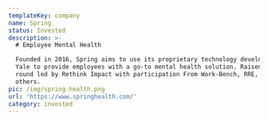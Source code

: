 ```yaml
---
templateKey: company
name: Spring
status: Invested
description: >-
  # Employee Mental Health

  Founded in 2016, Spring aims to use its proprietary technology developed at
  Yale to provide employees with a go-to mental health solution. Raised $6M seed
  round led by Rethink Impact with participation From Work-Bench, RRE, BBG, and
  others.
pic: /img/spring-health.png
url: 'https://www.springhealth.com/'
category: invested
---
```


